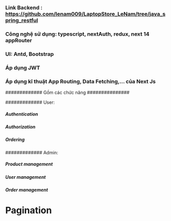 ### Link Backend : https://github.com/lenam009/LaptopStore_LeNam/tree/java_spring_restful

### Công nghệ sử dụng: typescript, nextAuth, redux, next 14 appRouter

### UI: Antd, Bootstrap

### Áp dụng JWT

### Áp dụng kĩ thuật App Routing, Data Fetching,... của Next Js

############# Gồm các chức năng ###############

############# User:

##### Authentication

##### Authorization

##### Ordering

############# Admin:

##### Product management

##### User management

##### Order management

# Pagination

